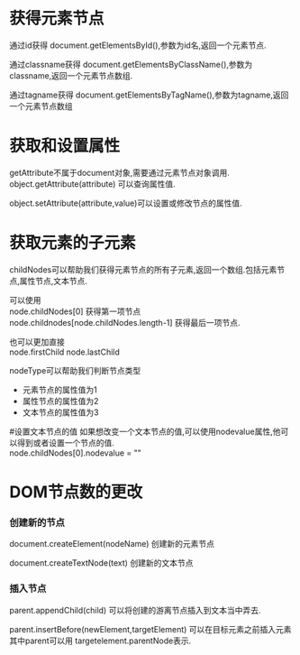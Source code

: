 # 获得元素节点
通过id获得 document.getElementsById(),参数为id名,返回一个元素节点.

通过classname获得 document.getElementsByClassName(),参数为classname,返回一个元素节点数组.

通过tagname获得 document.getElementsByTagName(),参数为tagname,返回一个元素节点数组

# 获取和设置属性
getAttribute不属于document对象,需要通过元素节点对象调用.  
object.getAttribute(attribute) 可以查询属性值.

object.setAttribute(attribute,value)可以设置或修改节点的属性值.
# 获取元素的子元素
childNodes可以帮助我们获得元素节点的所有子元素,返回一个数组.包括元素节点,属性节点,文本节点. 

可以使用  
node.childNodes[0]  获得第一项节点  
node.childnodes[node.childNodes.length-1] 获得最后一项节点.

也可以更加直接  
node.firstChild
node.lastChild 

nodeType可以帮助我们判断节点类型  
- 元素节点的属性值为1
- 属性节点的属性值为2
- 文本节点的属性值为3

#设置文本节点的值
如果想改变一个文本节点的值,可以使用nodevalue属性,他可以得到或者设置一个节点的值.  
node.childNodes[0].nodevalue = ""
# DOM节点数的更改 
### 创建新的节点
document.createElement(nodeName) 创建新的元素节点

document.createTextNode(text) 创建新的文本节点
### 插入节点
parent.appendChild(child) 可以将创建的游离节点插入到文本当中弄去.

parent.insertBefore(newElement,targetElement) 可以在目标元素之前插入元素 其中parent可以用 targetelement.parentNode表示.






